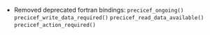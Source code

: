 - Removed deprecated fortran bindings: `precicef_ongoing()` `precicef_write_data_required()` `precicef_read_data_available()` `precicef_action_required()`  